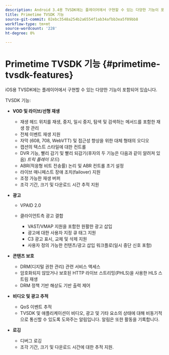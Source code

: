 ```yaml
---
description: Android 3.4용 TVSDK에는 플레이어에서 구현할 수 있는 다양한 기능이 포함되어 있습니다.
title: Primetime TVSDK 기능
source-git-commit: 02ebc3548a254b2a6554f1ab34afbb3ea5f09bb8
workflow-type: tm+mt
source-wordcount: '228'
ht-degree: 0%

---
```


# Primetime TVSDK 기능 {#primetime-tvsdk-features}

iOS용 TVSDK에는 플레이어에서 구현할 수 있는 다양한 기능이 포함되어 있습니다.

TVSDK 기능:

* **VOD 및 라이브/선형 재생**

   * 재생 헤드 위치를 재생, 중지, 일시 중지, 탐색 및 검색하는 메서드를 포함한 재생 창 관리
   * 전체 이벤트 재생 지원
   * 자막 (608, 708, WebVTT) 및 접근성 향상을 위한 대체 형태의 오디오
   * 캡션의 텍스트 스타일에 대한 컨트롤
   * DVR 기능, 빨리 감기 및 빨리 되감기(후자의 두 기능은 다음과 같이 알려져 있음) *트릭 플레이 모드*)
   * ABR(적응형 비트 전송률) 논리 및 ABR 컨트롤 초기 설정
   * 라이브 매니페스트 장애 조치(failover) 지원
   * 조정 가능한 재생 버퍼
   * 조각 기간, 크기 및 다운로드 시간 추적 지원

* **광고**

   * VPAID 2.0
   * 클라이언트측 광고 결합

      * VAST/VMAP 지원을 포함한 원활한 광고 삽입
      * 광고에 대한 사용자 지정 큐 태그 지원
      * C3 광고 표시, 교체 및 삭제 지원
      * 사용자 정의 가능한 컨텐츠/광고 삽입 워크플로(일시 중단 신호 포함)

* **콘텐츠 보호**

   * DRM(디지털 권한 관리) 관련 서비스 액세스
   * 암호화되지 않았거나 보호된 HTTP 라이브 스트리밍(PHLS)을 사용한 HLS 스트림 재생
   * DRM 정책 기반 해상도 기반 출력 제어

* **비디오 및 광고 추적**

   * QoS 이벤트 추적
   * TVSDK 및 애플리케이션이 비디오, 광고 및 기타 요소의 상태에 대해 비동기적으로 통신할 수 있도록 도와주는 알림입니다. 알림은 또한 활동을 기록합니다.

* **로깅**

   * 디버그 로깅
   * 조각 기간, 크기 및 다운로드 시간에 대한 추적 지원.
